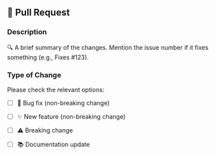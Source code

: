 ## 🚀 Pull Request

### Description

🔍 A brief summary of the changes. Mention the issue number if it fixes something (e.g., Fixes #123).

### Type of Change

Please check the relevant options:

- [ ] 🐛 Bug fix (non-breaking change)
- [ ] ✨ New feature (non-breaking change)
- [ ] ⚠️ Breaking change
- [ ] 📚 Documentation update



